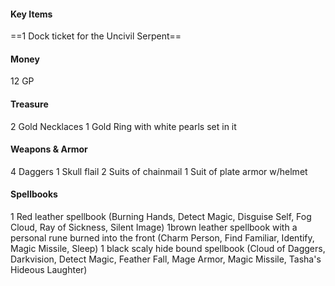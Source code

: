 #### Key Items
==1 Dock ticket for the Uncivil Serpent==

#### Money
12 GP

#### Treasure
2 Gold Necklaces
1 Gold Ring with white pearls set in it

#### Weapons & Armor
4 Daggers
1 Skull flail
2 Suits of chainmail
1 Suit of plate armor w/helmet

#### Spellbooks
 1 Red leather spellbook (Burning Hands, Detect Magic, Disguise Self, Fog Cloud, Ray of Sickness, Silent Image)
 1brown leather spellbook with a personal rune burned into the front (Charm Person, Find Familiar, Identify, Magic Missile, Sleep)
 1 black scaly hide bound spellbook (Cloud of Daggers, Darkvision, Detect Magic, Feather Fall, Mage Armor, Magic Missile, Tasha's Hideous Laughter)
